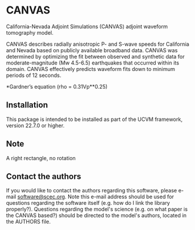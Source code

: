 # CANVAS

California-Nevada Adjoint Simulations (CANVAS) adjoint waveform tomography model. 

CANVAS describes radially anisotropic P- and S-wave speeds for California and Nevada based on publicly available broadband data. CANVAS was determined by optimizing the fit between observed and synthetic data for moderate-magnitude (Mw 4.5-6.5) earthquakes that occurred within its domain. CANVAS effectively predicts waveform fits down to minimum periods of 12 seconds.

*Gardner’s equation (rho = 0.31Vp**0.25)

## Installation

This package is intended to be installed as part of the UCVM framework,
version 22.7.0 or higher.

## Note

A right rectangle, no rotation 

## Contact the authors

If you would like to contact the authors regarding this software,
please e-mail software@scec.org. Note this e-mail address should
be used for questions regarding the software itself (e.g. how
do I link the library properly?). Questions regarding the model's
science (e.g. on what paper is the CANVAS based?) should be directed
to the model's authors, located in the AUTHORS file.

